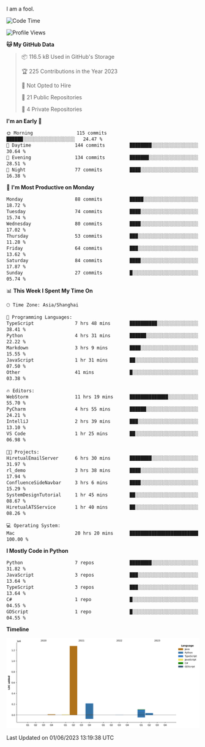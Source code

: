 I am a fool.

<!--START_SECTION:waka-->
![Code Time](http://img.shields.io/badge/Code%20Time-451%20hrs%2048%20mins-blue)

![Profile Views](http://img.shields.io/badge/Profile%20Views-2-blue)

**🐱 My GitHub Data** 

> 📦 116.5 kB Used in GitHub's Storage 
 > 
> 🏆 225 Contributions in the Year 2023
 > 
> 🚫 Not Opted to Hire
 > 
> 📜 21 Public Repositories 
 > 
> 🔑 4 Private Repositories 
 > 
**I'm an Early 🐤** 

```text
🌞 Morning                115 commits         ██████░░░░░░░░░░░░░░░░░░░   24.47 % 
🌆 Daytime                144 commits         ████████░░░░░░░░░░░░░░░░░   30.64 % 
🌃 Evening                134 commits         ███████░░░░░░░░░░░░░░░░░░   28.51 % 
🌙 Night                  77 commits          ████░░░░░░░░░░░░░░░░░░░░░   16.38 % 
```
📅 **I'm Most Productive on Monday** 

```text
Monday                   88 commits          █████░░░░░░░░░░░░░░░░░░░░   18.72 % 
Tuesday                  74 commits          ████░░░░░░░░░░░░░░░░░░░░░   15.74 % 
Wednesday                80 commits          ████░░░░░░░░░░░░░░░░░░░░░   17.02 % 
Thursday                 53 commits          ███░░░░░░░░░░░░░░░░░░░░░░   11.28 % 
Friday                   64 commits          ███░░░░░░░░░░░░░░░░░░░░░░   13.62 % 
Saturday                 84 commits          ████░░░░░░░░░░░░░░░░░░░░░   17.87 % 
Sunday                   27 commits          █░░░░░░░░░░░░░░░░░░░░░░░░   05.74 % 
```


📊 **This Week I Spent My Time On** 

```text
🕑︎ Time Zone: Asia/Shanghai

💬 Programming Languages: 
TypeScript               7 hrs 48 mins       ██████████░░░░░░░░░░░░░░░   38.41 % 
Python                   4 hrs 31 mins       ██████░░░░░░░░░░░░░░░░░░░   22.22 % 
Markdown                 3 hrs 9 mins        ████░░░░░░░░░░░░░░░░░░░░░   15.55 % 
JavaScript               1 hr 31 mins        ██░░░░░░░░░░░░░░░░░░░░░░░   07.50 % 
Other                    41 mins             █░░░░░░░░░░░░░░░░░░░░░░░░   03.38 % 

🔥 Editors: 
WebStorm                 11 hrs 19 mins      ██████████████░░░░░░░░░░░   55.70 % 
PyCharm                  4 hrs 55 mins       ██████░░░░░░░░░░░░░░░░░░░   24.21 % 
IntelliJ                 2 hrs 39 mins       ███░░░░░░░░░░░░░░░░░░░░░░   13.10 % 
VS Code                  1 hr 25 mins        ██░░░░░░░░░░░░░░░░░░░░░░░   06.98 % 

🐱‍💻 Projects: 
HiretualEmailServer      6 hrs 30 mins       ████████░░░░░░░░░░░░░░░░░   31.97 % 
rl_demo                  3 hrs 38 mins       ████░░░░░░░░░░░░░░░░░░░░░   17.94 % 
ConfluenceSideNavbar     3 hrs 6 mins        ████░░░░░░░░░░░░░░░░░░░░░   15.29 % 
SystemDesignTutorial     1 hr 45 mins        ██░░░░░░░░░░░░░░░░░░░░░░░   08.67 % 
HiretualATSService       1 hr 40 mins        ██░░░░░░░░░░░░░░░░░░░░░░░   08.26 % 

💻 Operating System: 
Mac                      20 hrs 20 mins      █████████████████████████   100.00 % 
```

**I Mostly Code in Python** 

```text
Python                   7 repos             ████████░░░░░░░░░░░░░░░░░   31.82 % 
JavaScript               3 repos             ███░░░░░░░░░░░░░░░░░░░░░░   13.64 % 
TypeScript               3 repos             ███░░░░░░░░░░░░░░░░░░░░░░   13.64 % 
C#                       1 repo              █░░░░░░░░░░░░░░░░░░░░░░░░   04.55 % 
GDScript                 1 repo              █░░░░░░░░░░░░░░░░░░░░░░░░   04.55 % 
```



**Timeline**

![Lines of Code chart](https://raw.githubusercontent.com/VeejaLiu/VeejaLiu/master/assets/bar_graph.png)


 Last Updated on 01/06/2023 13:19:38 UTC
<!--END_SECTION:waka-->
